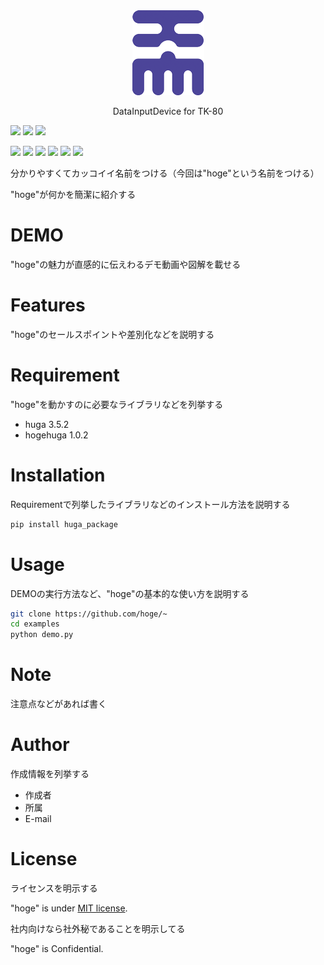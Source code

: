 <div align="center">
<img src="https://raw.githubusercontent.com/nex-finger/jikken3/main/Image/school_logo.png" alt="属性" title="タイトル">
<p><font soze=6>DataInputDevice for TK-80</font></p>
</div>
 
![](https://img.shields.io/badge/licence-masuda-green)
![](https://img.shields.io/badge/university-Chiba%20Institute%20of%20Technology-green)
![](https://img.shields.io/badge/undergraduate-Computer%20Science-green)

![](https://img.shields.io/badge/Arduino-blue)
![](https://img.shields.io/badge/TK80-blue)
![](https://img.shields.io/badge/Kansas%20City%20standard%20(KCS)-blue)
![](https://img.shields.io/badge/c++-yellow)
![](https://img.shields.io/badge/8080assembry-yellow)
![](https://img.shields.io/badge/Java-yellow)

分かりやすくてカッコイイ名前をつける（今回は"hoge"という名前をつける）
 
"hoge"が何かを簡潔に紹介する
 
# DEMO
 
"hoge"の魅力が直感的に伝えわるデモ動画や図解を載せる
 
# Features
 
"hoge"のセールスポイントや差別化などを説明する
 
# Requirement
 
"hoge"を動かすのに必要なライブラリなどを列挙する
 
* huga 3.5.2
* hogehuga 1.0.2
 
# Installation
 
Requirementで列挙したライブラリなどのインストール方法を説明する
 
```bash
pip install huga_package
```
 
# Usage
 
DEMOの実行方法など、"hoge"の基本的な使い方を説明する
 
```bash
git clone https://github.com/hoge/~
cd examples
python demo.py
```
 
# Note
 
注意点などがあれば書く
 
# Author
 
作成情報を列挙する
 
* 作成者
* 所属
* E-mail
 
# License
ライセンスを明示する
 
"hoge" is under [MIT license](https://en.wikipedia.org/wiki/MIT_License).
 
社内向けなら社外秘であることを明示してる
 
"hoge" is Confidential.
